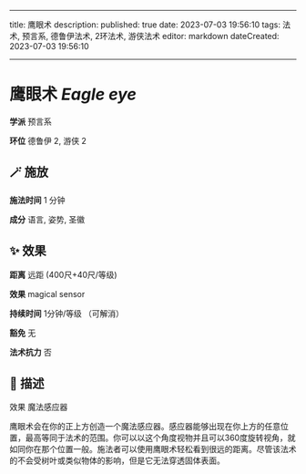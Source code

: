 
---
title: 鹰眼术
description: 
published: true
date: 2023-07-03 19:56:10
tags: 法术, 预言系, 德鲁伊法术, 2环法术, 游侠法术
editor: markdown
dateCreated: 2023-07-03 19:56:10

---

# **鹰眼术** *Eagle eye*

**学派** 预言系 

**环位** 德鲁伊 2, 游侠 2

## 🪄 施放

**施法时间** 1 分钟

**成分** 语言, 姿势, 圣徽

## ✨ 效果  

**距离** 远距 (400尺+40尺/等级) 

**效果** magical sensor 

**持续时间** 1分钟/等级 （可解消） 

**豁免** 无

**法术抗力** 否

## 📖 描述

效果              魔法感应器

鹰眼术会在你的正上方创造一个魔法感应器。感应器能够出现在你上方的任意位置，最高等同于法术的范围。你可以以这个角度视物并且可以360度旋转视角，就如同你在那个位置一般。施法者可以使用鹰眼术轻松看到很远的距离。尽管该法术的不会受树叶或类似物体的影响，但是它无法穿透固体表面。
    